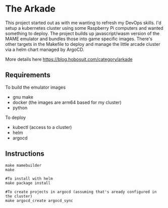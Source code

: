 # The Arkade 

This project started out as with me wanting to refresh my DevOps skills. I'd setup a kubernetes cluster using some Raspberry Pi computers and wanted something to deploy. The project builds up javascript/wasm version of the MAME emulator and bundles those into game specific images. There's other targets in the Makefile to deploy and manage the little arcade cluster via a helm chart managed by ArgoCD.

More details here https://blog.hobosuit.com/category/arkade

## Requirements
To build the emulator images
   - gnu make
   - docker  (the images are arm64 based for my cluster)
   - python

To deploy
   - kubectl (access to a cluster)
   - helm
   - argocd

## Instructions

    make mamebuilder
    make

    #To install with helm
    make package install

    #To create projects in argocd (assuming that's aready configured in the cluster)
    make argocd_create argocd_sync
